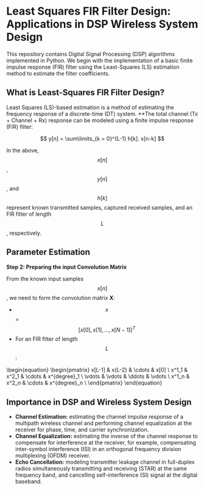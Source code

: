 # Least Squares FIR Filter Design: Applications in DSP Wireless System Design

This repository contains Digital Signal Processing (DSP) algorithms implemented in Python. We begin with the implementation of a basic finite impulse response (FIR) filter using the Least-Squares (LS) estimation method to estimate the filter coefficients.

## What is Least-Squares FIR Filter Design?
Least Squares (LS)-based estimation is a method of estimating the frequency response of a discrete-time (DT) system. 
**The total channel (Tx + Channel + Rx) response can be modeled using a finite impulse response (FIR) filter: 

$$     y[n] = \sum\limits_{k = 0}^{L-1} h[k]. x[n-k] $$

In the above, $$x[n]$$, $$y[n]$$, and $$h[k]$$ represent known transmitted samples, captured received samples, and an FIR filter of length $$L$$, respectively. 
## Parameter Estimation
**Step 2: Preparing the input Convolution Matrix**

From the known input samples $$x[n]$$, we need to form the convolution matrix **X**:
* $$x$$ = $$[x[0], x[1], ..., x[N-1]]^T$$
* For an FIR filter of length $$L$$:
  
\begin{equation}
\begin{pmatrix}
  x[L-1]   & x{L-2}   & \cdots  & x[0] \\
  x^1_1   & x^2_1   & \cdots  & x^{degree}_1  \\
  \vdots  & \vdots  & \ddots  & \vdots \\
  x^1_n   & x^2_n   & \cdots  & x^{degree}_n  \\
\end{pmatrix}
\end{equation}
                       
## Importance in DSP and Wireless System Design
* **Channel Estimation:** estimating the channel impulse response of a multipath wireless channel and performing channel equalization at the receiver for phase, time, and carrier synchronization.
* **Channel Equalization:** estimating the inverse of the channel response to compensate for interference at the receiver, for example, compensating inter-symbol interference (ISI) in an orthogonal frequency division multiplexing (OFDM) receiver.
* **Echo Cancellation:** modeling transmitter leakage channel in full-duplex radios simultaneously transmitting and receiving (STAR) at the same frequency band, and cancelling self-interference (SI) signal at the digital baseband.
